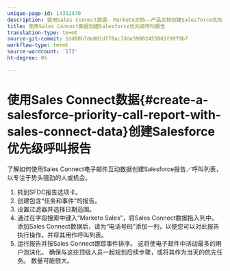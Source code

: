 ```yaml
---
unique-page-id: 14352470
description: 使用Sales Connect数据- Marketo文档——产品文档创建Salesforce优先级呼叫报告
title: 使用Sales Connect数据创建Salesforce优先级呼叫报告
translation-type: tm+mt
source-git-commit: 1dd80b7de801df78ac7dde39002455063f9979b7
workflow-type: tm+mt
source-wordcount: '172'
ht-degree: 0%

---
```



# 使用Sales Connect数据{#create-a-salesforce-priority-call-report-with-sales-connect-data}创建Salesforce优先级呼叫报告

了解如何使用Sales Connect电子邮件互动数据创建Salesforce报告／呼叫列表，以专注于势头强劲的人或机会。

1. 转到SFDC报告选项卡。
1. 创建包含“任务和事件”的报告。
1. 设置过滤器并选择日期范围。
1. 通过在字段搜索中键入“Marketo Sales”，将Sales Connect数据拖入列中。 添加Sales Connect数据后，请为“电话号码”添加一列，以便您可以对此报告执行操作，并将其用作呼叫列表。
1. 运行报告并按Sales Connect跟踪事件排序。 这将使电子邮件中活动最多的用户泡沫化。 确保与这些顶级人员一起规划后续步骤，或将其作为当天的优先任务。 数量可能很大。
